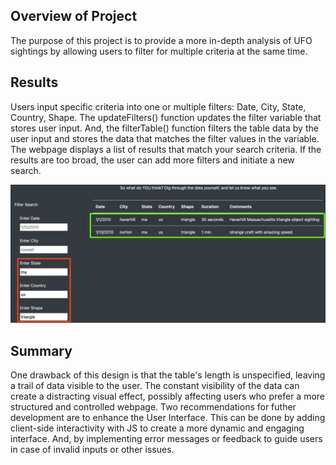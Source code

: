 ## Overview of Project
The purpose of this project is to provide a more in-depth analysis of UFO sightings by allowing users to filter for multiple criteria at the same time. 

## Results
Users input specific criteria into one or multiple filters: Date, City, State, Country, Shape. The updateFilters() function updates the filter variable that stores user input. And, the filterTable() function filters the table data by the user input and stores the data that matches the filter values in the variable. The webpage displays a list of results that match your search criteria. If the results are too broad, the user can add more filters and initiate a new search.

![Filter in use](https://github.com/MiracleOny/UFOs/blob/main/web/static/images/example.png?raw=true)

## Summary
One drawback of this design is that the table's length is unspecified, leaving a trail of data visible to the user. The constant visibility of the data can create a distracting visual effect, possibly affecting users who prefer a more structured and controlled webpage. Two recommendations for futher development are to enhance the User Interface. This can be done by adding client-side interactivity with JS to create a more dynamic and engaging interface. And, by implementing error messages or feedback to guide users in case of invalid inputs or other issues.
